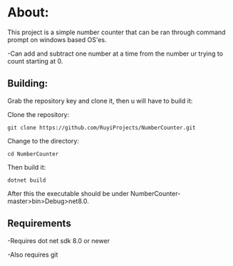 # About:



This project is a simple number counter that can be ran through command prompt on windows based OS'es.

-Can add and subtract one number at a time from the number ur trying to count starting at 0.


## Building:


Grab the repository key and clone it, then u will have to build it:

Clone the repository:

``` 
git clone https://github.com/RuyiProjects/NumberCounter.git
```

Change to the directory:

``` 
cd NumberCounter
```

Then build it:

``` 
dotnet build
```

After this the executable should be under NumberCounter-master>bin>Debug>net8.0.

## Requirements

-Requires dot net sdk 8.0 or newer

-Also requires git






